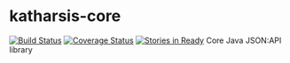 # katharsis-core
[![Build Status](https://travis-ci.org/IjinPL/katharsis-core.svg?branch=master)](https://travis-ci.org/IjinPL/katharsis-core)
[![Coverage Status](https://coveralls.io/repos/IjinPL/katharsis-core/badge.svg)](https://coveralls.io/r/IjinPL/katharsis-core)
[![Stories in Ready](https://badge.waffle.io/IjinPL/katharsis-core.png?label=ready&title=Ready)](https://waffle.io/IjinPL/katharsis-core)
Core Java JSON:API library
